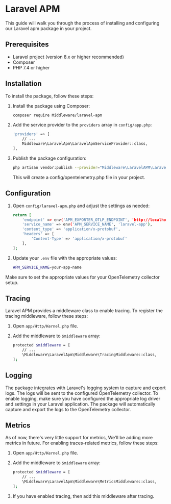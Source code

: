 <!-- ## Usage

This package provides two middlewares for APM functionality:

1. `apm-metrics`: Collects metrics for each request
2. `apm-tracing`: Creates a span for each request and adds basic HTTP information

You can add these middlewares to your routes or middleware groups in your Laravel application:

```php
// In app/Http/Kernel.php

protected $middlewareGroups = [
    'web' => [
        // ... other middlewares
        \Middleware\LaravelApm\Middleware\MetricsMiddleware::class,
        \Middleware\LaravelApm\Middleware\TracingMiddleware::class,
    ],
];

// Or for specific routes in your routes file:
Route::middleware(['apm-metrics', 'apm-tracing'])->group(function () {
    // Your routes here
}); -->

# Laravel APM

This guide will walk you through the process of installing and configuring our Laravel apm package in your project.

## Prerequisites

- Laravel project (version 8.x or higher recommended)
- Composer
- PHP 7.4 or higher

## Installation

To install the package, follow these steps:

1. Install the package using Composer:

   ```bash
   composer require Middleware/laravel-apm
   ```

2. Add the service provider to the `providers` array in `config/app.php`:
    
    ```bash
    'providers' => [
        // ...
        Middleware\LaravelApm\LaravelApmServiceProvider::class,
    ],
    ```

3. Publish the package configuration:

    ```bash
    php artisan vendor:publish --provider="Middleware\LaravelAPM\LaravelAPMServiceProvider"
    ```
    This will create a config/opentelemetry.php file in your project.

## Configuration

1. Open `config/laravel-apm.php` and adjust the settings as needed:

    ```bash
    return [
        'endpoint' => env('APM_EXPORTER_OTLP_ENDPOINT', 'http://localhost:9320'),
        'service_name' => env('APM_SERVICE_NAME', 'laravel-app'),
        'content_type' => 'application/x-protobuf',
        'headers' => [
            'Content-Type' => 'application/x-protobuf'
        ],
    ];
    ```

2. Update your `.env` file with the appropriate values:

    ```bash
    APM_SERVICE_NAME=your-app-name
    ```
Make sure to set the appropriate values for your OpenTelemetry collector setup.

## Tracing

Laravel APM provides a middleware class to enable tracing. 
To register the tracing middleware, follow these steps:

1. Open `app/Http/Kernel.php` file.

2. Add the middleware to `$middleware` array:
    ```bash
    protected $middleware = [
        // ...
        \Middleware\LaravelApm\Middleware\TracingMiddleware::class,
    ];
    ```

## Logging

The package integrates with Laravel's logging system to capture and export logs. The logs will be sent to the configured OpenTelemetry collector.
To enable logging, make sure you have configured the appropriate log driver and settings in your Laravel application. The package will automatically capture and export the logs to the OpenTelemetry collector.

## Metrics

As of now, there's very little support for metrics, We'll be adding more metrics in future.
For enabling traces-related metrics, follow these steps:

1. Open `app/Http/Kernel.php` file.

2. Add the middleware to `$middleware` array:
    ```bash
    protected $middleware = [
        // ...
        \Middleware\LaravelApm\Middleware\MetricsMiddleware::class,
    ];
    ```

2. If you have enabled tracing, then add this middleware after tracing.